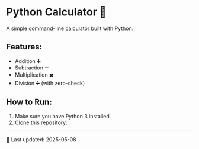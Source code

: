 # Python Calculator 🧮

A simple command-line calculator built with Python.

## Features:
- Addition ➕
- Subtraction ➖
- Multiplication ✖️
- Division ➗ (with zero-check)

## How to Run:
1. Make sure you have Python 3 installed.
2. Clone this repository:
---

📅 Last updated: <!--LAST_UPDATE--> 2025-05-08
